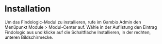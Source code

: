 # Installation 

Um das Findologic-Modul zu installieren, rufe im Gambio Admin den Menüpunkt Module \> Modul-Center auf. Wähle in der Auflistung den Eintrag Findologic aus und klicke auf die Schaltfläche Installieren, in der rechten, unteren Bildschirmecke.



